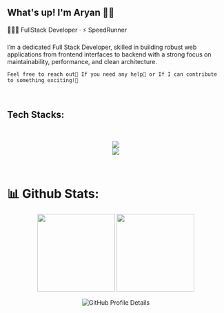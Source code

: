 ## What's up!  I'm Aryan 👋🏻
👩🏻‍💻 FullStack Developer · ⚡ SpeedRunner 
<br>
<br/>
I’m a dedicated Full Stack Developer, skilled in building robust web applications from frontend interfaces to backend with a strong focus on maintainability, performance, and clean architecture.

`Feel free to reach out📣 If you need any help🚨 or If I can contribute to something exciting!🚀`

<br/>

## Tech Stacks:

<div align="center" style="display: inline_block">
  <br>
  <p align="center">
  <a href="https://skillicons.dev">
    <img src="https://skillicons.dev/icons?i=javascript,typescript,html,css,mongodb,postgres,mysql,prisma" /><br>
    <img src="https://skillicons.dev/icons?i=react,next,tailwind,python,nodejs,nestjs,go,docker,git,github,postman" />
  </a>
</p>
</div>

<br/>

# 📊 Github Stats:

<div align="center">
  <img height="180em" src="https://github-readme-stats.vercel.app/api/top-langs/?username=A-ryan-Kalra&layout=compact&langs_count=7&theme=dracula"/>
  <img height="180em" src="https://github-readme-streak-stats.herokuapp.com/?user=A-ryan-Kalra&theme=dark"/>

![GitHub Profile Details](https://github-profile-summary-cards.vercel.app/api/cards/profile-details?username=A-ryan-Kalra&theme=github_dark)
</div>

 
